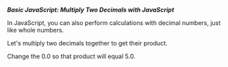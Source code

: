 ***Basic JavaScript: Multiply Two Decimals with JavaScript***

In JavaScript, you can also perform calculations with decimal numbers, just like whole numbers.

Let's multiply two decimals together to get their product.


Change the 0.0 so that product will equal 5.0.
